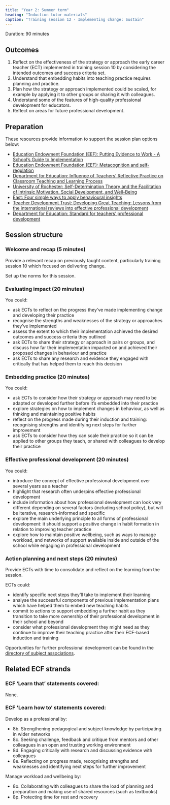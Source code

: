 ```yaml
---
title: "Year 2: Summer term"
heading: "Induction tutor materials"
caption: "Training session 12 - Implementing change: Sustain"
---
```


Duration: 90 minutes

## Outcomes

1. Reflect on the effectiveness of the strategy or approach the early career teacher (ECT) implemented in training session 10 by considering the intended outcomes and success criteria set.
2. Understand that embedding habits into teaching practice requires planning and practice.
3. Plan how the strategy or approach implemented could be scaled, for example by applying it to other groups or sharing it with colleagues.
4. Understand some of the features of high-quality professional development for educators.
5. Reflect on areas for future professional development.

## Preparation 

These resources provide information to support the session plan options below: 

- [Education Endowment Foundation (EEF): Putting Evidence to Work - A School’s Guide to Implementation](https://educationendowmentfoundation.org.uk/education-evidence/guidance-reports/implementation)
- [Education Endowment Foundation (EEF): Metacognition and self-regulation](https://educationendowmentfoundation.org.uk/education-evidence/teaching-learning-toolkit/metacognition-and-self-regulation)
- [Department for Education: Influence of Teachers’ Reflective Practice on Classroom Teaching and Learning Process](https://www.gov.uk/research-for-development-outputs/influence-of-teachers-reflective-practice-on-classroom-teaching-and-learning-process)
- [University of Rochester: Self-Determination Theory and the Facilitation of Intrinsic Motivation, Social Development, and Well-Being](https://selfdeterminationtheory.org/SDT/documents/2000_RyanDeci_SDT.pdf)
- [East: Four simple ways to apply behavioural insights](https://www.bi.team/wp-content/uploads/2015/07/BIT-Publication-EAST_FA_WEB.pdf)
- [Teacher Development Trust: Developing Great Teaching: Lessons from the international reviews into effective professional development](https://tdtrust.org/about/dgt/)
- [Department for Education: Standard for teachers’ professional development](https://assets.publishing.service.gov.uk/government/uploads/system/uploads/attachment_data/file/537031/160712_-_PD_Expert_Group_Guidance.pdf) 

## Session structure

### Welcome and recap (5 minutes)

Provide a relevant recap on previously taught content, particularly training session 10 which focused on delivering change. 

Set up the norms for this session. 

### Evaluating impact (20 minutes)

You could:

- ask ECTs to reflect on the progress they’ve made implementing change and developing their practice
- recognise the strengths and weaknesses of the strategy or approaches they’ve implemented
- assess the extent to which their implementation achieved the desired outcomes and success criteria they outlined
- ask ECTs to share their strategy or approach in pairs or groups, and discuss how far their implementation impacted on and achieved their proposed changes in behaviour and practice
- ask ECTs to share any research and evidence they engaged with critically that has helped them to reach this decision

### Embedding practice (20 minutes) 

You could:

- ask ECTs to consider how their strategy or approach may need to be adapted or developed further before it’s embedded into their practice
- explore strategies on how to implement changes in behaviour, as well as thinking and maintaining positive habits
- reflect on the progress made during their induction and training: recognising strengths and identifying next steps for further improvement
- ask ECTs to consider how they can scale their practice so it can be applied to other groups they teach, or shared with colleagues to develop their practice

### Effective professional development (20 minutes) 

You could:

- introduce the concept of effective professional development over several years as a teacher
- highlight that research often underpins effective professional development
- include information about how professional development can look very different depending on several factors (including school policy), but will be iterative, research-informed and specific
- explore the main underlying principle to all forms of professional development: it should support a positive change in habit formation in relation to improving teacher practice
- explore how to maintain positive wellbeing, such as ways to manage workload, and networks of support available inside and outside of the school while engaging in professional development 

### Action planning and next steps (20 minutes)

Provide ECTs with time to consolidate and reflect on the learning from the session.

ECTs could:

- identify specific next steps they’ll take to implement their learning
- analyse the successful components of previous implementation plans which have helped them to embed new teaching habits
- commit to actions to support embedding a further habit as they transition to take more ownership of their professional development in their school and beyond
- consider what professional development they might need as they continue to improve their teaching practice after their ECF-based induction and training

Opportunities for further professional development can be found in the [directory of subject associations](https://www.subjectassociations.org.uk/the-cfsa-directory/). 

## Related ECF strands 

### ECF ‘Learn that’ statements covered: 

None. 

### ECF 'Learn how to’ statements covered: 

Develop as a professional by:

- 8b. Strengthening pedagogical and subject knowledge by participating in wider networks
- 8c. Seeking challenge, feedback and critique from mentors and other colleagues in an open and trusting working environment 
- 8d. Engaging critically with research and discussing evidence with colleagues
- 8e. Reflecting on progress made, recognising strengths and weaknesses and identifying next steps for further improvement  

Manage workload and wellbeing by:

- 8o. Collaborating with colleagues to share the load of planning and preparation and making use of shared resources (such as textbooks) 
- 8p. Protecting time for rest and recovery